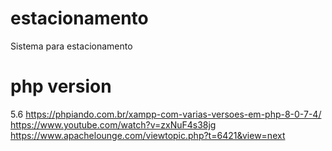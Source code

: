 # estacionamento
Sistema para estacionamento

# php version
5.6
https://phpiando.com.br/xampp-com-varias-versoes-em-php-8-0-7-4/
https://www.youtube.com/watch?v=zxNuF4s38jg
https://www.apachelounge.com/viewtopic.php?t=6421&view=next
